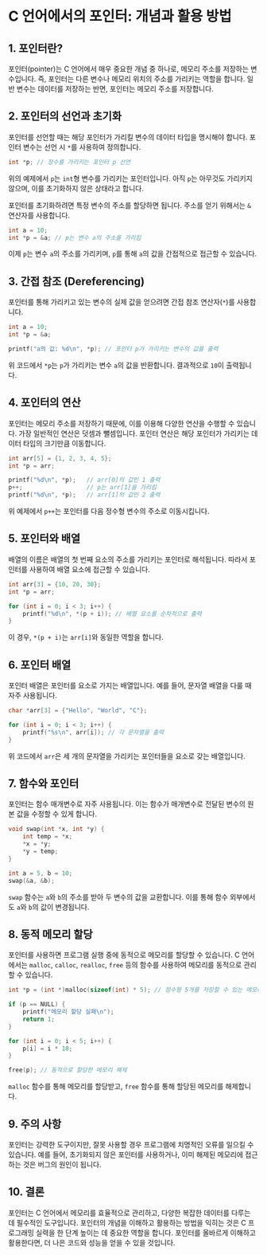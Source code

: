 # C 언어에서의 포인터: 개념과 활용 방법

## 1. 포인터란?

포인터(pointer)는 C 언어에서 매우 중요한 개념 중 하나로, 메모리 주소를 저장하는 변수입니다. 즉, 포인터는 다른 변수나 메모리 위치의 주소를 가리키는 역할을 합니다. 일반 변수는 데이터를 저장하는 반면, 포인터는 메모리 주소를 저장합니다.

## 2. 포인터의 선언과 초기화

포인터를 선언할 때는 해당 포인터가 가리킬 변수의 데이터 타입을 명시해야 합니다. 포인터 변수는 선언 시 `*`를 사용하여 정의합니다.

```c
int *p; // 정수를 가리키는 포인터 p 선언
```

위의 예제에서 `p`는 `int`형 변수를 가리키는 포인터입니다. 아직 `p`는 아무것도 가리키지 않으며, 이를 초기화하지 않은 상태라고 합니다.

포인터를 초기화하려면 특정 변수의 주소를 할당하면 됩니다. 주소를 얻기 위해서는 `&` 연산자를 사용합니다.

```c
int a = 10;
int *p = &a; // p는 변수 a의 주소를 가리킴
```

이제 `p`는 변수 `a`의 주소를 가리키며, `p`를 통해 `a`의 값을 간접적으로 접근할 수 있습니다.

## 3. 간접 참조 (Dereferencing)

포인터를 통해 가리키고 있는 변수의 실제 값을 얻으려면 간접 참조 연산자(`*`)를 사용합니다.

```c
int a = 10;
int *p = &a;

printf("a의 값: %d\n", *p); // 포인터 p가 가리키는 변수의 값을 출력
```

위 코드에서 `*p`는 `p`가 가리키는 변수 `a`의 값을 반환합니다. 결과적으로 `10`이 출력됩니다.

## 4. 포인터의 연산

포인터는 메모리 주소를 저장하기 때문에, 이를 이용해 다양한 연산을 수행할 수 있습니다. 가장 일반적인 연산은 덧셈과 뺄셈입니다. 포인터 연산은 해당 포인터가 가리키는 데이터 타입의 크기만큼 이동합니다.

```c
int arr[5] = {1, 2, 3, 4, 5};
int *p = arr;

printf("%d\n", *p);   // arr[0]의 값인 1 출력
p++;                  // p는 arr[1]을 가리킴
printf("%d\n", *p);   // arr[1]의 값인 2 출력
```

위 예제에서 `p++`는 포인터를 다음 정수형 변수의 주소로 이동시킵니다.

## 5. 포인터와 배열

배열의 이름은 배열의 첫 번째 요소의 주소를 가리키는 포인터로 해석됩니다. 따라서 포인터를 사용하여 배열 요소에 접근할 수 있습니다.

```c
int arr[3] = {10, 20, 30};
int *p = arr;

for (int i = 0; i < 3; i++) {
    printf("%d\n", *(p + i)); // 배열 요소를 순차적으로 출력
}
```

이 경우, `*(p + i)`는 `arr[i]`와 동일한 역할을 합니다.

## 6. 포인터 배열

포인터 배열은 포인터를 요소로 가지는 배열입니다. 예를 들어, 문자열 배열을 다룰 때 자주 사용됩니다.

```c
char *arr[3] = {"Hello", "World", "C"};

for (int i = 0; i < 3; i++) {
    printf("%s\n", arr[i]); // 각 문자열을 출력
}
```

위 코드에서 `arr`은 세 개의 문자열을 가리키는 포인터들을 요소로 갖는 배열입니다.

## 7. 함수와 포인터

포인터는 함수 매개변수로 자주 사용됩니다. 이는 함수가 매개변수로 전달된 변수의 원본 값을 수정할 수 있게 합니다.

```c
void swap(int *x, int *y) {
    int temp = *x;
    *x = *y;
    *y = temp;
}

int a = 5, b = 10;
swap(&a, &b);
```

`swap` 함수는 `a`와 `b`의 주소를 받아 두 변수의 값을 교환합니다. 이를 통해 함수 외부에서도 `a`와 `b`의 값이 변경됩니다.

## 8. 동적 메모리 할당

포인터를 사용하면 프로그램 실행 중에 동적으로 메모리를 할당할 수 있습니다. C 언어에서는 `malloc`, `calloc`, `realloc`, `free` 등의 함수를 사용하여 메모리를 동적으로 관리할 수 있습니다.

```c
int *p = (int *)malloc(sizeof(int) * 5); // 정수형 5개를 저장할 수 있는 메모리 할당

if (p == NULL) {
    printf("메모리 할당 실패\n");
    return 1;
}

for (int i = 0; i < 5; i++) {
    p[i] = i * 10;
}

free(p); // 동적으로 할당한 메모리 해제
```

`malloc` 함수를 통해 메모리를 할당받고, `free` 함수를 통해 할당된 메모리를 해제합니다.

## 9. 주의 사항

포인터는 강력한 도구이지만, 잘못 사용할 경우 프로그램에 치명적인 오류를 일으킬 수 있습니다. 예를 들어, 초기화되지 않은 포인터를 사용하거나, 이미 해제된 메모리에 접근하는 것은 버그의 원인이 됩니다. 

## 10. 결론

포인터는 C 언어에서 메모리를 효율적으로 관리하고, 다양한 복잡한 데이터를 다루는 데 필수적인 도구입니다. 포인터의 개념을 이해하고 활용하는 방법을 익히는 것은 C 프로그래밍 실력을 한 단계 높이는 데 중요한 역할을 합니다. 포인터를 올바르게 이해하고 활용한다면, 더 나은 코드와 성능을 얻을 수 있을 것입니다.
